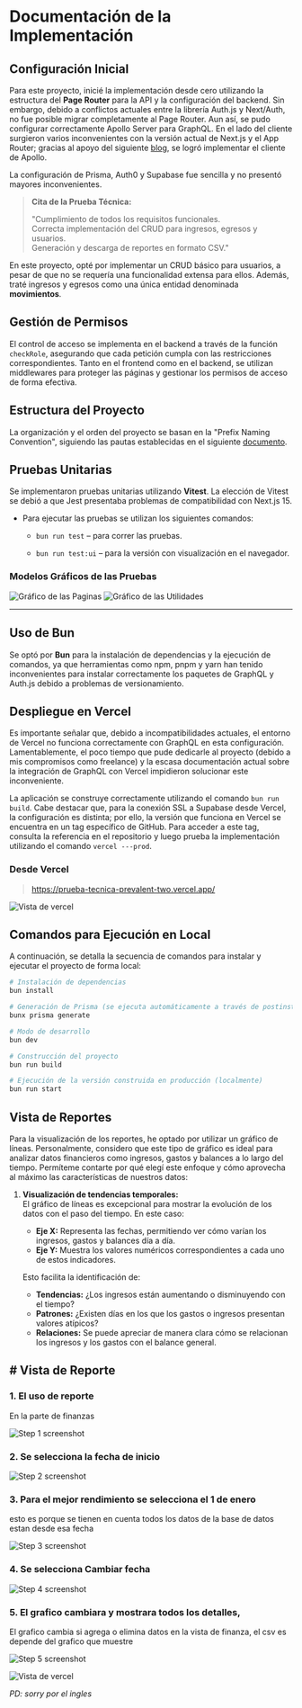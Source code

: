 # Documentación de la Implementación

## Configuración Inicial

Para este proyecto, inicié la implementación desde cero utilizando la estructura del **Page Router** para la API y la configuración del backend. Sin embargo, debido a conflictos actuales entre la librería Auth.js y Next/Auth, no fue posible migrar completamente al Page Router. Aun así, se pudo configurar correctamente Apollo Server para GraphQL. En el lado del cliente surgieron varios inconvenientes con la versión actual de Next.js y el App Router; gracias al apoyo del siguiente [blog](https://www.apollographql.com/blog/using-apollo-client-with-next-js-13-releasing-an-official-library-to-support-the-app-router), se logró implementar el cliente de Apollo.

La configuración de Prisma, Auth0 y Supabase fue sencilla y no presentó mayores inconvenientes.

> **Cita de la Prueba Técnica:**
>
> "Cumplimiento de todos los requisitos funcionales.  
> Correcta implementación del CRUD para ingresos, egresos y usuarios.  
> Generación y descarga de reportes en formato CSV."

En este proyecto, opté por implementar un CRUD básico para usuarios, a pesar de que no se requería una funcionalidad extensa para ellos. Además, traté ingresos y egresos como una única entidad denominada **movimientos**.

## Gestión de Permisos

El control de acceso se implementa en el backend a través de la función `checkRole`, asegurando que cada petición cumpla con las restricciones correspondientes. Tanto en el frontend como en el backend, se utilizan middlewares para proteger las páginas y gestionar los permisos de acceso de forma efectiva.



## Estructura del Proyecto

La organización y el orden del proyecto se basan en la "Prefix Naming Convention", siguiendo las pautas establecidas en el siguiente [documento](https://www.ict.up.ac.th/surinthips/PackageProgramApllication/Week6/NamingConventions.pdf).

## Pruebas Unitarias

Se implementaron pruebas unitarias utilizando **Vitest**. La elección de Vitest se debió a que Jest presentaba problemas de compatibilidad con Next.js 15.  
- Para ejecutar las pruebas se utilizan los siguientes comandos:
  - `bun run test` – para correr las pruebas.


  - `bun run test:ui` – para la versión con visualización en el navegador.

### Modelos Gráficos de las Pruebas

![Gráfico de las Paginas](assets/test3.png)
![Gráfico de las Utilidades](assets/test4.png)

---
## Uso de Bun

Se optó por **Bun** para la instalación de dependencias y la ejecución de comandos, ya que herramientas como npm, pnpm y yarn han tenido inconvenientes para instalar correctamente los paquetes de GraphQL y Auth.js debido a problemas de versionamiento.

## Despliegue en Vercel

Es importante señalar que, debido a incompatibilidades actuales, el entorno de Vercel no funciona correctamente con GraphQL en esta configuración. Lamentablemente, el poco tiempo que pude dedicarle al proyecto (debido a mis compromisos como freelance) y la escasa documentación actual sobre la integración de GraphQL con Vercel impidieron solucionar este inconveniente. 

La aplicación se construye correctamente utilizando el comando `bun run build`. Cabe destacar que, para la conexión SSL a Supabase desde Vercel, la configuración es distinta; por ello, la versión que funciona en Vercel se encuentra en un tag específico de GitHub. Para acceder a este tag, consulta la referencia en el repositorio y luego prueba la implementación utilizando el comando `vercel ---prod`.

### Desde Vercel
> https://prueba-tecnica-prevalent-two.vercel.app/

![Vista de vercel](assets/view.png)

## Comandos para Ejecución en Local

A continuación, se detalla la secuencia de comandos para instalar y ejecutar el proyecto de forma local:

```bash
# Instalación de dependencias
bun install

# Generación de Prisma (se ejecuta automáticamente a través de postinstall)
bunx prisma generate

# Modo de desarrollo
bun dev

# Construcción del proyecto
bun run build

# Ejecución de la versión construida en producción (localmente)
bun run start
```

## Vista de Reportes

Para la visualización de los reportes, he optado por utilizar un gráfico de líneas. Personalmente, considero que este tipo de gráfico es ideal para analizar datos financieros como ingresos, gastos y balances a lo largo del tiempo. Permíteme contarte por qué elegí este enfoque y cómo aprovecha al máximo las características de nuestros datos:

1. **Visualización de tendencias temporales:**  
   El gráfico de líneas es excepcional para mostrar la evolución de los datos con el paso del tiempo. En este caso:
   - **Eje X:** Representa las fechas, permitiendo ver cómo varían los ingresos, gastos y balances día a día.
   - **Eje Y:** Muestra los valores numéricos correspondientes a cada uno de estos indicadores.

   Esto facilita la identificación de:
   - **Tendencias:** ¿Los ingresos están aumentando o disminuyendo con el tiempo?
   - **Patrones:** ¿Existen días en los que los gastos o ingresos presentan valores atípicos?
   - **Relaciones:** Se puede apreciar de manera clara cómo se relacionan los ingresos y los gastos con el balance general.


## # Vista de Reporte

### 1. El uso de reporte

En la parte de finanzas

![Step 1 screenshot](https://images.tango.us/workflows/cbda6a2f-9d61-4ff8-8e26-312ccfb5f024/steps/854138a5-c84b-4275-9ce2-8c22dd357c3f/a91f0b59-d603-4970-aa0e-e89c1e3c7030.png?crop=focalpoint&fit=crop&fp-x=0.6204&fp-y=0.3178&fp-z=1.3382&w=1200&border=2%2CF4F2F7&border-radius=8%2C8%2C8%2C8&border-radius-inner=8%2C8%2C8%2C8&blend-align=bottom&blend-mode=normal&blend-x=0&blend-w=1200&blend64=aHR0cHM6Ly9pbWFnZXMudGFuZ28udXMvc3RhdGljL21hZGUtd2l0aC10YW5nby13YXRlcm1hcmstdjIucG5n&mark-x=10&mark-y=275&m64=aHR0cHM6Ly9pbWFnZXMudGFuZ28udXMvc3RhdGljL2JsYW5rLnBuZz9tYXNrPWNvcm5lcnMmYm9yZGVyPTQlMkNGRjc0NDImdz0xMTgxJmg9NDI3JmZpdD1jcm9wJmNvcm5lci1yYWRpdXM9MTA%3D)


### 2. Se selecciona la fecha de inicio
![Step 2 screenshot](https://images.tango.us/workflows/cbda6a2f-9d61-4ff8-8e26-312ccfb5f024/steps/00fd7c1d-ce38-43d6-a48b-8f15f60cb5c1/455f6d34-fd2d-4ffd-9e30-6d6b258dc9d9.png?crop=focalpoint&fit=crop&fp-x=0.8110&fp-y=0.2768&fp-z=2.8562&w=1200&border=2%2CF4F2F7&border-radius=8%2C8%2C8%2C8&border-radius-inner=8%2C8%2C8%2C8&blend-align=bottom&blend-mode=normal&blend-x=0&blend-w=1200&blend64=aHR0cHM6Ly9pbWFnZXMudGFuZ28udXMvc3RhdGljL21hZGUtd2l0aC10YW5nby13YXRlcm1hcmstdjIucG5n&mark-x=143&mark-y=492&m64=aHR0cHM6Ly9pbWFnZXMudGFuZ28udXMvc3RhdGljL2JsYW5rLnBuZz9tYXNrPWNvcm5lcnMmYm9yZGVyPTQlMkNGRjc0NDImdz05MTUmaD0xNjQmZml0PWNyb3AmY29ybmVyLXJhZGl1cz0xMA%3D%3D)


### 3. Para el mejor rendimiento se selecciona el 1 de enero

esto es porque se tienen en cuenta todos los datos de la base de datos estan desde esa fecha

![Step 3 screenshot](https://images.tango.us/workflows/cbda6a2f-9d61-4ff8-8e26-312ccfb5f024/steps/f66dbf32-e957-4459-a15f-43295eae4cb0/e366fe84-4175-4faa-83ad-03a89d9041f5.png?crop=focalpoint&fit=crop&fp-x=0.8105&fp-y=0.4134&fp-z=2.8939&w=1200&border=2%2CF4F2F7&border-radius=8%2C8%2C8%2C8&border-radius-inner=8%2C8%2C8%2C8&blend-align=bottom&blend-mode=normal&blend-x=0&blend-w=1200&blend64=aHR0cHM6Ly9pbWFnZXMudGFuZ28udXMvc3RhdGljL21hZGUtd2l0aC10YW5nby13YXRlcm1hcmstdjIucG5n&mark-x=524&mark-y=498&m64=aHR0cHM6Ly9pbWFnZXMudGFuZ28udXMvc3RhdGljL2JsYW5rLnBuZz9tYXNrPWNvcm5lcnMmYm9yZGVyPTQlMkNGRjc0NDImdz0xNTEmaD0xNTEmZml0PWNyb3AmY29ybmVyLXJhZGl1cz0xMA%3D%3D)


### 4. Se selecciona Cambiar fecha
![Step 4 screenshot](https://images.tango.us/workflows/cbda6a2f-9d61-4ff8-8e26-312ccfb5f024/steps/d0cb0ad2-654c-47f5-be23-cfbe352b276d/b9ce6d3a-d991-4260-8ba6-bdaba0e592be.png?crop=focalpoint&fit=crop&fp-x=0.7467&fp-y=0.3861&fp-z=2.8562&w=1200&border=2%2CF4F2F7&border-radius=8%2C8%2C8%2C8&border-radius-inner=8%2C8%2C8%2C8&blend-align=bottom&blend-mode=normal&blend-x=0&blend-w=1200&blend64=aHR0cHM6Ly9pbWFnZXMudGFuZ28udXMvc3RhdGljL21hZGUtd2l0aC10YW5nby13YXRlcm1hcmstdjIucG5n&mark-x=363&mark-y=492&m64=aHR0cHM6Ly9pbWFnZXMudGFuZ28udXMvc3RhdGljL2JsYW5rLnBuZz9tYXNrPWNvcm5lcnMmYm9yZGVyPTQlMkNGRjc0NDImdz00NzQmaD0xNjQmZml0PWNyb3AmY29ybmVyLXJhZGl1cz0xMA%3D%3D)


### 5. El grafico cambiara y mostrara todos los detalles,

El grafico cambia si agrega o elimina datos en la vista de finanza, el csv es depende del grafico que muestre

![Step 5 screenshot](https://images.tango.us/workflows/cbda6a2f-9d61-4ff8-8e26-312ccfb5f024/steps/615e793b-f6e0-4493-83db-a0212578a256/20a61f52-99c4-466c-9686-6d63432026ba.png?crop=focalpoint&fit=crop&fp-x=0.6204&fp-y=0.6708&fp-z=1.3382&w=1200&border=2%2CF4F2F7&border-radius=8%2C8%2C8%2C8&border-radius-inner=8%2C8%2C8%2C8&blend-align=bottom&blend-mode=normal&blend-x=0&blend-w=1200&blend64=aHR0cHM6Ly9pbWFnZXMudGFuZ28udXMvc3RhdGljL21hZGUtd2l0aC10YW5nby13YXRlcm1hcmstdjIucG5n&mark-x=10&mark-y=299&m64=aHR0cHM6Ly9pbWFnZXMudGFuZ28udXMvc3RhdGljL2JsYW5rLnBuZz9tYXNrPWNvcm5lcnMmYm9yZGVyPTQlMkNGRjc0NDImdz0xMTgxJmg9Njg2JmZpdD1jcm9wJmNvcm5lci1yYWRpdXM9MTA%3D)

![Vista de vercel](assets/csv.png)

*PD: sorry por el ingles*